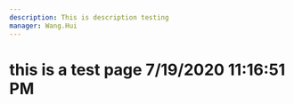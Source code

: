```yaml
---
description: This is description testing
manager: Wang.Hui
---
```

# this is a test page 7/19/2020 11:16:51 PM